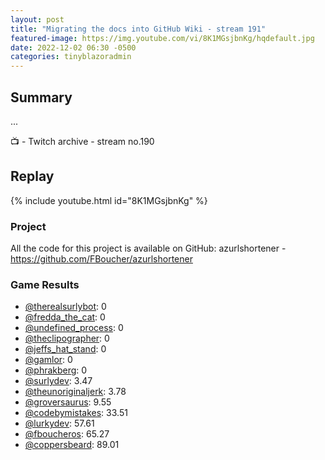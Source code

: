 ```yaml
---
layout: post
title: "Migrating the docs into GitHub Wiki - stream 191"
featured-image: https://img.youtube.com/vi/8K1MGsjbnKg/hqdefault.jpg
date: 2022-12-02 06:30 -0500
categories: tinyblazoradmin
---
```


## Summary

...


📺 - Twitch archive - stream no.190

## Replay

{% include youtube.html id="8K1MGsjbnKg" %}
<br/><!--more-->
### Project

All the code for this project is available on GitHub: azurlshortener - https://github.com/FBoucher/azurlshortener

### Game Results

- [@therealsurlybot](https://www.twitch.tv/therealsurlybot): 0
- [@fredda_the_cat](https://www.twitch.tv/fredda_the_cat): 0
- [@undefined_process](https://www.twitch.tv/undefined_process): 0
- [@theclipographer](https://www.twitch.tv/theclipographer): 0
- [@jeffs_hat_stand](https://www.twitch.tv/jeffs_hat_stand): 0
- [@gamlor](https://www.twitch.tv/gamlor): 0
- [@phrakberg](https://www.twitch.tv/phrakberg): 0
- [@surlydev](https://www.twitch.tv/surlydev): 3.47
- [@theunoriginaljerk](https://www.twitch.tv/theunoriginaljerk): 3.78
- [@groversaurus](https://www.twitch.tv/groversaurus): 9.55
- [@codebymistakes](https://www.twitch.tv/codebymistakes): 33.51
- [@lurkydev](https://www.twitch.tv/lurkydev): 57.61
- [@fboucheros](https://www.twitch.tv/fboucheros): 65.27
- [@coppersbeard](https://www.twitch.tv/coppersbeard): 89.01
